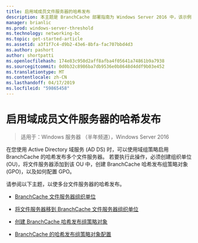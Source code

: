 ```yaml
---
title: 启用域成员文件服务器的哈希发布
description: 本主题是 BranchCache 部署指南为 Windows Server 2016 中，该示例演示了如何部署 BranchCache 在分布式和托管缓存模式下以优化分支机构中的 WAN 带宽使用情况的一部分
manager: brianlic
ms.prod: windows-server-threshold
ms.technology: networking-bc
ms.topic: get-started-article
ms.assetid: a3f1f7c4-d9b2-43e6-8bfa-fac707bbd4d3
ms.author: pashort
author: shortpatti
ms.openlocfilehash: 174e83c950d2aff8afba4f05641a74861b9a7938
ms.sourcegitcommit: 0d0b32c8986ba7db9536e0b8648d4ddf9b03e452
ms.translationtype: MT
ms.contentlocale: zh-CN
ms.lasthandoff: 04/17/2019
ms.locfileid: "59865458"
---
```

# <a name="enable-hash-publication-for-domain-member-file-servers"></a>启用域成员文件服务器的哈希发布

>适用于：Windows 服务器 （半年频道），Windows Server 2016

在您使用 Active Directory 域服务 (AD DS) 时，可以使用域组策略启用 BranchCache 的哈希发布多个文件服务器。 若要执行此操作，必须创建组织单位 (OU)，将文件服务器添加到该 OU 中，创建 BranchCache 哈希发布组策略对象 (GPO)，以及如何配置 GPO。  
  
请参阅以下主题，以使多台文件服务器的哈希发布。  
  
-   [BranchCache 文件服务器组织单位](../../branchcache/deploy/Create-the-BranchCache-File-Servers-Organizational-Unit.md)  
  
-   [将文件服务器移到 BranchCache 文件服务器组织单位](../../branchcache/deploy/Move-File-Servers-to-the-BranchCache-File-Servers-Organizational-Unit.md)  
  
-   [创建 BranchCache 哈希发布组策略对象](../../branchcache/deploy/Create-the-BranchCache-Hash-Publication-Group-Policy-Object.md)  
  
-   [BranchCache 的哈希发布组策略对象配置](../../branchcache/deploy/Configure-the-BranchCache-Hash-Publication-Group-Policy-Object.md)  
  


